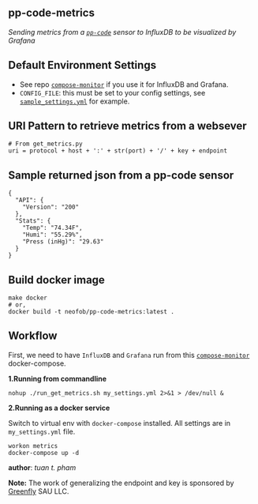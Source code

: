 pp-code-metrics
---------------
*Sending metrics from a [`pp-code`][0] sensor to InfluxDB to be visualized by Grafana*

Default Environment Settings
----------------------------
* See repo [`compose-monitor`][1] if you use it for InfluxDB and Grafana.
* `CONFIG_FILE`: this must be set to your config settings, see [`sample_settings.yml`](./sample_settings.yml) for example.


URI Pattern to retrieve metrics from a websever
-----------------------------------------------
```
# From get_metrics.py
uri = protocol + host + ':' + str(port) + '/' + key + endpoint
```


Sample returned json from a pp-code sensor
----------------------------------------
```
{
  "API": {
    "Version": "200"
  },
  "Stats": {
    "Temp": "74.34F",
    "Humi": "55.29%",
    "Press (inHg)": "29.63"
  }
}
```

Build docker image
------------------
```
make docker
# or,
docker build -t neofob/pp-code-metrics:latest .
```

Workflow
--------
First, we need to have `InfluxDB` and `Grafana` run from this [`compose-monitor`][1] docker-compose.

**1.Running from commandline**
```
nohup ./run_get_metrics.sh my_settings.yml 2>&1 > /dev/null &
```
**2.Running as a docker service**


Switch to virtual env with `docker-compose` installed. All settings are in `my_settings.yml` file.
```
workon metrics
docker-compose up -d
```

__author__: *tuan t. pham*


**Note:** The work of generalizing the endpoint and key is sponsored by [Greenfly][2] SAU LLC.

[2]: https://greenfly.io
[1]: https://github.com/neofob/compose-monitor
[0]: https://watchman.online/

